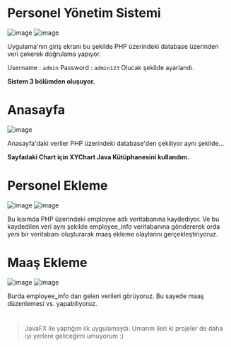 
# Personel Yönetim Sistemi 
![image](https://github.com/KoiosTR/EmployeeManagement/assets/79663094/be74c997-ef77-421f-8cec-51df93a307be) ![image](https://github.com/KoiosTR/EmployeeManagement/assets/79663094/33fa358a-41b8-4152-ae9f-26614bafcfba)


Uygulama'nın giriş ekranı bu şekilde PHP üzerindeki database üzerinden veri çekerek doğrulama yapıyor.

Username : ``` admin ``` Password : ``` admin123 ```
Olucak şekilde ayarlandı.


**Sistem 3 bölümden oluşuyor.**

# Anasayfa
![image](https://github.com/KoiosTR/EmployeeManagement/assets/79663094/d0853786-ce98-4ba4-b50a-9adbf46b82e6)

Anasayfa'daki veriler PHP üzerindeki database'den çekiliyor aynı şekilde...

**Sayfadaki Chart için XYChart Java Kütüphanesini kullandım.**

# Personel Ekleme

![image](https://github.com/KoiosTR/EmployeeManagement/assets/79663094/edbe056e-e4dd-4b21-92a9-ec51bbc1056c) ![image](https://github.com/KoiosTR/EmployeeManagement/assets/79663094/e05e4762-4411-4326-abec-593ebddfcd77)


Bu kısımda PHP üzerindeki employee adlı veritabanına kaydediyor. Ve bu kaydedilen veri aynı şekilde employee_info veritabanına göndererek orda yeni bir veritabanı oluşturarak maaş ekleme olaylarını gerçekleştiriyoruz.

# Maaş Ekleme

![image](https://github.com/KoiosTR/EmployeeManagement/assets/79663094/022c7816-a0ea-4f8d-9f47-779284026ee0) ![image](https://github.com/KoiosTR/EmployeeManagement/assets/79663094/697ed97b-ca6d-4365-a00e-da9f63767c26)

Burda employee_info dan gelen verileri görüyoruz. Bu sayede maaş düzenlemesi vs. yapabiliyoruz.

#

> JavaFX ile yaptığım ilk uygulamaydı. Umarım ileri ki projeler de daha iyi yerlere geliceğimi umuyorum :)
